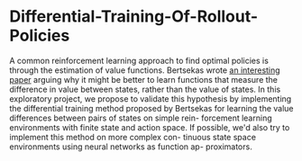 # Differential-Training-Of-Rollout-Policies
A common reinforcement learning approach to find optimal policies
is through the estimation of value functions. Bertsekas wrote [an interesting paper](http://citeseerx.ist.psu.edu/viewdoc/download?doi=10.1.1.67.2646&rep=rep1&type=pdf) 
arguing why it might be better to learn functions that
measure the difference in value between states, rather than the value of
states. In this exploratory project, we propose to validate this hypothesis
by implementing the differential training method proposed by Bertsekas
for learning the value differences between pairs of states on simple rein-
forcement learning environments with finite state and action space. If
possible, we'd also try to implement this method on more complex con-
tinuous state space environments using neural networks as function ap-
proximators.
